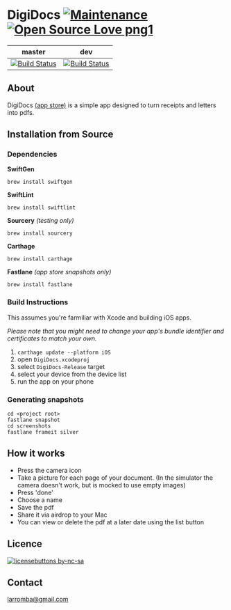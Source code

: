 # DigiDocs [![Maintenance](https://img.shields.io/badge/Maintained%3F-yes-green.svg)](https://GitHub.com/Naereen/StrapDown.js/graphs/commit-activity) [![Open Source Love png1](https://badges.frapsoft.com/os/v1/open-source.png?v=103)](https://github.com/ellerbrock/open-source-badges/)

| master  | dev |
| ------------- | ------------- |
| [![Build Status](https://travis-ci.com/larromba/DigiDocs.svg?branch=master)](https://travis-ci.com/larromba/DigiDocs) | [![Build Status](https://travis-ci.com/larromba/DigiDocs.svg?branch=develop)](https://travis-ci.com/larromba/DigiDocs) |

## About
DigiDocs [(app store)](https://itunes.apple.com/app/id1229095589) is a simple app designed to turn receipts and letters into pdfs.

## Installation from Source

### Dependencies
**SwiftGen**

`brew install swiftgen`

**SwiftLint**

`brew install swiftlint`

**Sourcery** *(testing only)*

`brew install sourcery`

**Carthage** 

`brew install carthage`

**Fastlane** *(app store snapshots only)*

`brew install fastlane`

### Build Instructions
This assumes you're farmiliar with Xcode and building iOS apps.

*Please note that you might need to change your app's bundle identifier and certificates to match your own.*

1. `carthage update --platform iOS`
2. open `DigiDocs.xcodeproj`
3. select `DigiDocs-Release` target
4. select your device from the device list
5. run the app on your phone

### Generating snapshots
```
cd <project root>
fastlane snapshot
cd screenshots
fastlane frameit silver
```

## How it works
* Press the camera icon
* Take a picture for each page of your document. (In the simulator the camera doesn't work, but is mocked to use empty images)
* Press 'done'
* Choose a name
* Save the pdf
* Share it via airdrop to your Mac
* You can view or delete the pdf at a later date using the list button

## Licence
[![licensebuttons by-nc-sa](https://licensebuttons.net/l/by-nc-sa/3.0/88x31.png)](https://creativecommons.org/licenses/by-nc-sa/4.0) 

## Contact
larromba@gmail.com
